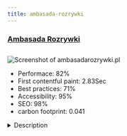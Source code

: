 ```yaml
---
title: ambasada-rozrywki
---
```


<div style="height: 3rem">
  <a href="https://www.ambasadarozrywki.pl"><h3>Ambasada Rozrywki</h3></a>
</div>
<img loading="lazy" src="/images/thumbs/ambasadarozrywki.pl.jpg" alt="Screenshot of ambasadarozrywki.pl" />
<ul>
  <li>Performace: 82%</li>
  <li>
    First contentful paint:
    2.83Sec
  </li>
  <li>Best practices: 71%</li>
  <li>Accessibility: 95%</li>
  <li>SEO: 98%</li>
  <li>carbon footprint: 0.041</li>
</ul>
<details>
  <summary>Description</summary>
  <p>AMBASADA ROZRYWKI since 2006, he has been involved in professional support in the area of renting stands and catering trolleys with service. We provide sweet and savory snacks in offices, at fairs, conferences and promotional campaigns.

Our offer is mainly addressed to HR and PR Departments and Event Managers.The Ambasada Rozrywki website was build with Joomla! 3.x. 

We have implemented and adapted popular extensions like Unite Slider, Easy Frontend SEO, OSMap Pro, RSForm! Pro, Joomla Content Editor, SIGPlus gallery, JUNewsUltra Pro module, Article Images Upload and Gallery (imagestab).

For our client, we have created an original and unique graphic design.
We made a responsive template, based on MasterBootstrap template.

We've make additional SEO optimization.

Project date: 2017.</p>
</details>

